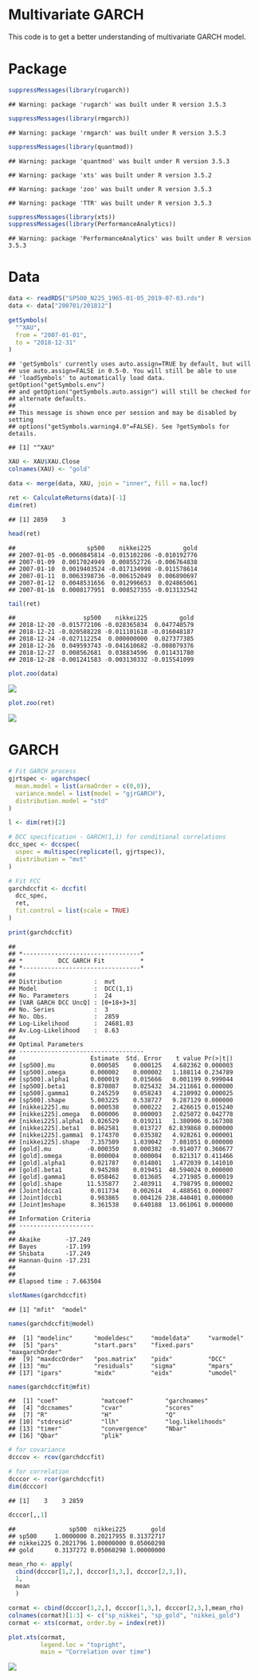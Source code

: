 Multivariate GARCH
================

This code is to get a better understanding of multivariate GARCH model.

Package
=======

``` r
suppressMessages(library(rugarch))
```

    ## Warning: package 'rugarch' was built under R version 3.5.3

``` r
suppressMessages(library(rmgarch))
```

    ## Warning: package 'rmgarch' was built under R version 3.5.3

``` r
suppressMessages(library(quantmod))
```

    ## Warning: package 'quantmod' was built under R version 3.5.3

    ## Warning: package 'xts' was built under R version 3.5.2

    ## Warning: package 'zoo' was built under R version 3.5.3

    ## Warning: package 'TTR' was built under R version 3.5.3

``` r
suppressMessages(library(xts))
suppressMessages(library(PerformanceAnalytics))
```

    ## Warning: package 'PerformanceAnalytics' was built under R version 3.5.3

Data
====

``` r
data <- readRDS("SP500_N225_1965-01-05_2019-07-03.rds")
data <- data["200701/201812"]

getSymbols(
  "^XAU",
  from = "2007-01-01",
  to = "2018-12-31"
)
```

    ## 'getSymbols' currently uses auto.assign=TRUE by default, but will
    ## use auto.assign=FALSE in 0.5-0. You will still be able to use
    ## 'loadSymbols' to automatically load data. getOption("getSymbols.env")
    ## and getOption("getSymbols.auto.assign") will still be checked for
    ## alternate defaults.
    ## 
    ## This message is shown once per session and may be disabled by setting 
    ## options("getSymbols.warning4.0"=FALSE). See ?getSymbols for details.

    ## [1] "^XAU"

``` r
XAU <- XAU$XAU.Close
colnames(XAU) <- "gold"

data <- merge(data, XAU, join = "inner", fill = na.locf)

ret <- CalculateReturns(data)[-1]
dim(ret)
```

    ## [1] 2859    3

``` r
head(ret)
```

    ##                    sp500    nikkei225         gold
    ## 2007-01-05 -0.0060845814 -0.015102286 -0.010192776
    ## 2007-01-09  0.0017024949  0.008552726 -0.006764838
    ## 2007-01-10  0.0019403524 -0.017134998 -0.011578614
    ## 2007-01-11  0.0063398736 -0.006152049  0.006890697
    ## 2007-01-12  0.0048531656  0.012996653  0.024865061
    ## 2007-01-16  0.0008177951  0.008527355 -0.013132542

``` r
tail(ret)
```

    ##                   sp500    nikkei225         gold
    ## 2018-12-20 -0.015772106 -0.028365834  0.047740579
    ## 2018-12-21 -0.020588228 -0.011101618 -0.016048187
    ## 2018-12-24 -0.027112254  0.000000000  0.027377385
    ## 2018-12-26  0.049593743 -0.041610682 -0.008079376
    ## 2018-12-27  0.008562681  0.038834596  0.011431780
    ## 2018-12-28 -0.001241583 -0.003130332 -0.015541099

``` r
plot.zoo(data)
```

![](Mutivariate_GARCH_files/figure-markdown_github/unnamed-chunk-3-1.png)

``` r
plot.zoo(ret)
```

![](Mutivariate_GARCH_files/figure-markdown_github/unnamed-chunk-4-1.png)

GARCH
=====

``` r
# Fit GARCH process
gjrtspec <- ugarchspec(
  mean.model = list(armaOrder = c(0,0)),
  variance.model = list(model = "gjrGARCH"),
  distribution.model = "std"
)

l <- dim(ret)[2]

# DCC specification - GARCH(1,1) for conditional correlations
dcc_spec <- dccspec(
  uspec = multispec(replicate(l, gjrtspec)),
  distribution = "mvt"
)

# Fit FCC
garchdccfit <- dccfit(
  dcc_spec,
  ret,
  fit.control = list(scale = TRUE)
)
```

``` r
print(garchdccfit)
```

    ## 
    ## *---------------------------------*
    ## *          DCC GARCH Fit          *
    ## *---------------------------------*
    ## 
    ## Distribution         :  mvt
    ## Model                :  DCC(1,1)
    ## No. Parameters       :  24
    ## [VAR GARCH DCC UncQ] : [0+18+3+3]
    ## No. Series           :  3
    ## No. Obs.             :  2859
    ## Log-Likelihood       :  24681.03
    ## Av.Log-Likelihood    :  8.63 
    ## 
    ## Optimal Parameters
    ## -----------------------------------
    ##                     Estimate  Std. Error    t value Pr(>|t|)
    ## [sp500].mu          0.000585    0.000125   4.682362 0.000003
    ## [sp500].omega       0.000002    0.000002   1.188114 0.234789
    ## [sp500].alpha1      0.000019    0.015666   0.001199 0.999044
    ## [sp500].beta1       0.870087    0.025432  34.211661 0.000000
    ## [sp500].gamma1      0.245259    0.058243   4.210992 0.000025
    ## [sp500].shape       5.003225    0.538727   9.287129 0.000000
    ## [nikkei225].mu      0.000538    0.000222   2.426615 0.015240
    ## [nikkei225].omega   0.000006    0.000003   2.025872 0.042778
    ## [nikkei225].alpha1  0.026529    0.019211   1.380906 0.167308
    ## [nikkei225].beta1   0.862581    0.013727  62.839868 0.000000
    ## [nikkei225].gamma1  0.174370    0.035382   4.928261 0.000001
    ## [nikkei225].shape   7.357509    1.039042   7.081051 0.000000
    ## [gold].mu          -0.000350    0.000382  -0.914077 0.360677
    ## [gold].omega        0.000004    0.000004   0.821317 0.411466
    ## [gold].alpha1       0.021787    0.014801   1.472039 0.141010
    ## [gold].beta1        0.945208    0.019451  48.594024 0.000000
    ## [gold].gamma1       0.058462    0.013685   4.271985 0.000019
    ## [gold].shape       11.535877    2.403911   4.798795 0.000002
    ## [Joint]dcca1        0.011734    0.002614   4.488561 0.000007
    ## [Joint]dccb1        0.983865    0.004126 238.440401 0.000000
    ## [Joint]mshape       8.361538    0.640188  13.061061 0.000000
    ## 
    ## Information Criteria
    ## ---------------------
    ##                     
    ## Akaike       -17.249
    ## Bayes        -17.199
    ## Shibata      -17.249
    ## Hannan-Quinn -17.231
    ## 
    ## 
    ## Elapsed time : 7.663504

``` r
slotNames(garchdccfit)
```

    ## [1] "mfit"  "model"

``` r
names(garchdccfit@model)
```

    ##  [1] "modelinc"      "modeldesc"     "modeldata"     "varmodel"     
    ##  [5] "pars"          "start.pars"    "fixed.pars"    "maxgarchOrder"
    ##  [9] "maxdccOrder"   "pos.matrix"    "pidx"          "DCC"          
    ## [13] "mu"            "residuals"     "sigma"         "mpars"        
    ## [17] "ipars"         "midx"          "eidx"          "umodel"

``` r
names(garchdccfit@mfit)
```

    ##  [1] "coef"            "matcoef"         "garchnames"     
    ##  [4] "dccnames"        "cvar"            "scores"         
    ##  [7] "R"               "H"               "Q"              
    ## [10] "stdresid"        "llh"             "log.likelihoods"
    ## [13] "timer"           "convergence"     "Nbar"           
    ## [16] "Qbar"            "plik"

``` r
# for covariance
dcccov <- rcov(garchdccfit)

# for correlation
dcccor <- rcor(garchdccfit)
dim(dcccor)
```

    ## [1]    3    3 2859

``` r
dcccor[,,1]
```

    ##               sp500  nikkei225       gold
    ## sp500     1.0000000 0.20217955 0.31372717
    ## nikkei225 0.2021796 1.00000000 0.05060298
    ## gold      0.3137272 0.05060298 1.00000000

``` r
mean_rho <- apply(
  cbind(dcccor[1,2,], dcccor[1,3,], dcccor[2,3,]),
  1,
  mean
  )

cormat <- cbind(dcccor[1,2,], dcccor[1,3,], dcccor[2,3,],mean_rho)
colnames(cormat)[1:3] <- c("sp_nikkei", "sp_gold", "nikkei_gold")
cormat <- xts(cormat, order.by = index(ret))
```

``` r
plot.xts(cormat, 
         legend.loc = "topright",
         main = "Correlation over time")
```

![](Mutivariate_GARCH_files/figure-markdown_github/unnamed-chunk-9-1.png)
